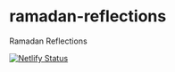 # ramadan-reflections
Ramadan Reflections

[![Netlify Status](https://api.netlify.com/api/v1/badges/460d92fe-641e-4d5e-92eb-7c1f36fc54f5/deploy-status)](https://app.netlify.com/sites/ramadan-reflections/deploys)
